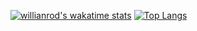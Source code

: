 [![willianrod's wakatime stats](https://github-readme-stats.vercel.app/api/wakatime?username=freddieIsAlreadyTakenBiblethump)](https://github.com/anuraghazra/github-readme-stats)
[![Top Langs](https://github-readme-stats.vercel.app/api/top-langs/?username=freddie&layout=compact)](https://github.com/anuraghazra/github-readme-stats)
